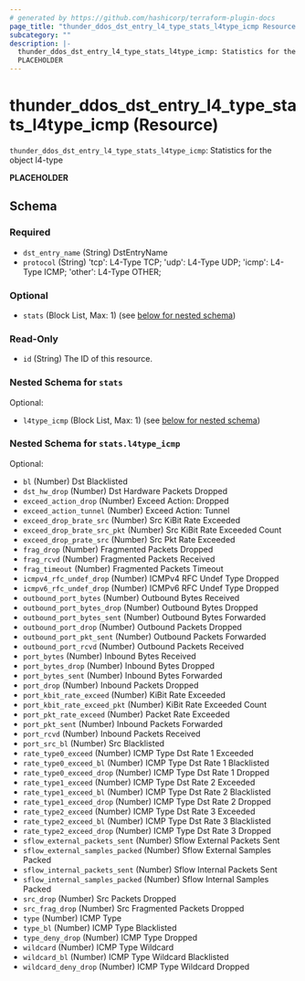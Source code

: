 ```yaml
---
# generated by https://github.com/hashicorp/terraform-plugin-docs
page_title: "thunder_ddos_dst_entry_l4_type_stats_l4type_icmp Resource - terraform-provider-thunder"
subcategory: ""
description: |-
  thunder_ddos_dst_entry_l4_type_stats_l4type_icmp: Statistics for the object l4-type
  PLACEHOLDER
---
```


# thunder_ddos_dst_entry_l4_type_stats_l4type_icmp (Resource)

`thunder_ddos_dst_entry_l4_type_stats_l4type_icmp`: Statistics for the object l4-type

__PLACEHOLDER__



<!-- schema generated by tfplugindocs -->
## Schema

### Required

- `dst_entry_name` (String) DstEntryName
- `protocol` (String) 'tcp': L4-Type TCP; 'udp': L4-Type UDP; 'icmp': L4-Type ICMP; 'other': L4-Type OTHER;

### Optional

- `stats` (Block List, Max: 1) (see [below for nested schema](#nestedblock--stats))

### Read-Only

- `id` (String) The ID of this resource.

<a id="nestedblock--stats"></a>
### Nested Schema for `stats`

Optional:

- `l4type_icmp` (Block List, Max: 1) (see [below for nested schema](#nestedblock--stats--l4type_icmp))

<a id="nestedblock--stats--l4type_icmp"></a>
### Nested Schema for `stats.l4type_icmp`

Optional:

- `bl` (Number) Dst Blacklisted
- `dst_hw_drop` (Number) Dst Hardware Packets Dropped
- `exceed_action_drop` (Number) Exceed Action: Dropped
- `exceed_action_tunnel` (Number) Exceed Action: Tunnel
- `exceed_drop_brate_src` (Number) Src KiBit Rate Exceeded
- `exceed_drop_brate_src_pkt` (Number) Src KiBit Rate Exceeded Count
- `exceed_drop_prate_src` (Number) Src Pkt Rate Exceeded
- `frag_drop` (Number) Fragmented Packets Dropped
- `frag_rcvd` (Number) Fragmented Packets Received
- `frag_timeout` (Number) Fragmented Packets Timeout
- `icmpv4_rfc_undef_drop` (Number) ICMPv4 RFC Undef Type Dropped
- `icmpv6_rfc_undef_drop` (Number) ICMPv6 RFC Undef Type Dropped
- `outbound_port_bytes` (Number) Outbound Bytes Received
- `outbound_port_bytes_drop` (Number) Outbound Bytes Dropped
- `outbound_port_bytes_sent` (Number) Outbound Bytes Forwarded
- `outbound_port_drop` (Number) Outbound Packets Dropped
- `outbound_port_pkt_sent` (Number) Outbound Packets Forwarded
- `outbound_port_rcvd` (Number) Outbound Packets Received
- `port_bytes` (Number) Inbound Bytes Received
- `port_bytes_drop` (Number) Inbound Bytes Dropped
- `port_bytes_sent` (Number) Inbound Bytes Forwarded
- `port_drop` (Number) Inbound Packets Dropped
- `port_kbit_rate_exceed` (Number) KiBit Rate Exceeded
- `port_kbit_rate_exceed_pkt` (Number) KiBit Rate Exceeded Count
- `port_pkt_rate_exceed` (Number) Packet Rate Exceeded
- `port_pkt_sent` (Number) Inbound Packets Forwarded
- `port_rcvd` (Number) Inbound Packets Received
- `port_src_bl` (Number) Src Blacklisted
- `rate_type0_exceed` (Number) ICMP Type Dst Rate 1 Exceeded
- `rate_type0_exceed_bl` (Number) ICMP Type Dst Rate 1 Blacklisted
- `rate_type0_exceed_drop` (Number) ICMP Type Dst Rate 1 Dropped
- `rate_type1_exceed` (Number) ICMP Type Dst Rate 2 Exceeded
- `rate_type1_exceed_bl` (Number) ICMP Type Dst Rate 2 Blacklisted
- `rate_type1_exceed_drop` (Number) ICMP Type Dst Rate 2 Dropped
- `rate_type2_exceed` (Number) ICMP Type Dst Rate 3 Exceeded
- `rate_type2_exceed_bl` (Number) ICMP Type Dst Rate 3 Blacklisted
- `rate_type2_exceed_drop` (Number) ICMP Type Dst Rate 3 Dropped
- `sflow_external_packets_sent` (Number) Sflow External Packets Sent
- `sflow_external_samples_packed` (Number) Sflow External Samples Packed
- `sflow_internal_packets_sent` (Number) Sflow Internal Packets Sent
- `sflow_internal_samples_packed` (Number) Sflow Internal Samples Packed
- `src_drop` (Number) Src Packets Dropped
- `src_frag_drop` (Number) Src Fragmented Packets Dropped
- `type` (Number) ICMP Type
- `type_bl` (Number) ICMP Type Blacklisted
- `type_deny_drop` (Number) ICMP Type Dropped
- `wildcard` (Number) ICMP Type Wildcard
- `wildcard_bl` (Number) ICMP Type Wildcard Blacklisted
- `wildcard_deny_drop` (Number) ICMP Type Wildcard Dropped


